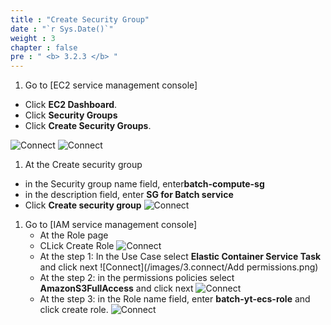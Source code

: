 ```yaml
---
title : "Create Security Group"
date : "`r Sys.Date()`"
weight : 3
chapter : false
pre : " <b> 3.2.3 </b> "
---
```




1. Go to [EC2 service management console]
  + Click **EC2 Dashboard**.
  + Click **Security Groups**
  + Click **Create Security Groups**.

![Connect](/images/3.connect/EC2.png)
![Connect](/images/3.connect/CreateSecurity.png)

1. At the Create security group
  + in the Security group name field, enter**batch-compute-sg**
  + in the description field, enter **SG for Batch service**
  + Click **Create security group**
![Connect](/images/3.connect/BasicDesign.png)

1. Go to [IAM service management console]
   + At the Role page
   + CLick Create Role
![Connect](/images/3.connect/CreateRole.png)
   + At the step 1: In the Use Case select **Elastic Container Service Task** and click next
![Connect](/images/3.connect/Add permissions.png)
   + At the step 2: in the permissions policies select **AmazonS3FullAccess** and click next
![Connect](/images/3.connect/BasicDesign.png)
   + At the step 3: in the Role name field, enter **batch-yt-ecs-role** and click create role.
![Connect](/images/3.connect/RoleDetails.png)